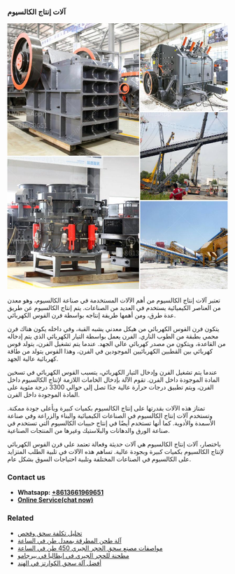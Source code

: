 <h3>آلات إنتاج الكالسيوم</h3><img src='1701746178.jpg' alt=''><p>تعتبر آلات إنتاج الكالسيوم من أهم الآلات المستخدمة في صناعة الكالسيوم، وهو معدن من العناصر الكيميائية يستخدم في العديد من الصناعات. يتم إنتاج الكالسيوم عن طريق عدة طرق، ومن أهمها طريقة إنتاجه بواسطة فرن القوس الكهربائي.</p><p>يتكون فرن القوس الكهربائي من هيكل معدني يشبه القبة، وفي داخله يكون هناك فرن محمي بطبقة من الطوب الناري. الفرن يعمل بواسطة التيار الكهربائي الذي يتم إدخاله من القاعدة، ويتكون من مصدر كهربائي عالي الجهد. عندما يتم تشغيل الفرن، يتولد قوس كهربائي بين القطبين الكهربائيين الموجودين في الفرن، وهذا القوس يتولد من طاقة كهربائية عالية الجهد.</p><p>عندما يتم تشغيل الفرن وإدخال التيار الكهربائي، يتسبب القوس الكهربائي في تسخين المادة الموجودة داخل الفرن. تقوم الآلة بإدخال الخامات اللازمة لإنتاج الكالسيوم داخل الفرن، ويتم تطبيق درجات حرارة عالية جدًا تصل إلى حوالي 3300 درجة مئوية على المادة الموجودة داخل الفرن.</p><p>تمتاز هذه الآلات بقدرتها على إنتاج الكالسيوم بكميات كبيرة وبأعلى جودة ممكنة. وتستخدم آلات إنتاج الكالسيوم في الصناعات الكيميائية والبناء والزراعة وفي صناعة الأسمدة والأدوية. كما أنها تستخدم أيضًا في إنتاج حبيبات الكالسيوم التي تستخدم في صناعة الورق والدهانات والبلاستيك وغيرها من المنتجات الصناعية.</p><p>باختصار، آلات إنتاج الكالسيوم هي آلات حديثة وفعالة تعتمد على فرن القوس الكهربائي لإنتاج الكالسيوم بكميات كبيرة وبجودة عالية. تساهم هذه الآلات في تلبية الطلب المتزايد على الكالسيوم في الصناعات المختلفة وتلبية احتياجات السوق بشكل عام.</p><h3>Contact us</h3><ul><li><strong>Whatsapp:&nbsp;<a href="https://wa.me/8613661969651">+8613661969651</a></strong></li><li><a href="https://swt.shibang-china.com/?git&amp;zhl&amp;آلات إنتاج الكالسيوم"><strong>Online Service(chat now)</strong></a></li></ul><h3>Related</h3><ul><li><a href='تحليل تكلفة سحق وفحص.md'>تحليل تكلفة سحق وفحص</a></li><li><a href='آلة طحن المطرقة بمعدل طن في الساعة.md'>آلة طحن المطرقة بمعدل طن في الساعة</a></li><li><a href='مواصفات مصنع سحق الحجر الجيري 450 طن في الساعة.md'>مواصفات مصنع سحق الحجر الجيري 450 طن في الساعة</a></li><li><a href='مطحنة للحجر الجيري في إيطاليا في بيرجامو.md'>مطحنة للحجر الجيري في إيطاليا في بيرجامو</a></li><li><a href='أفضل آلة سحق الكوارتز في الهند.md'>أفضل آلة سحق الكوارتز في الهند</a></li></ul>
